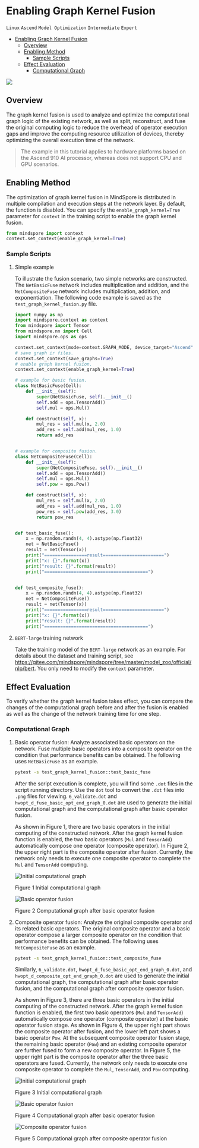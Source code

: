 # Enabling Graph Kernel Fusion

`Linux` `Ascend` `Model Optimization` `Intermediate` `Expert`

<!-- TOC -->

- [Enabling Graph Kernel Fusion](#enabling-graph-kernel-fusion)
    - [Overview](#overview)
    - [Enabling Method](#enabling-method)
        - [Sample Scripts](#sample-scripts)
    - [Effect Evaluation](#effect-evaluation)
        - [Computational Graph](#computational-graph)

<!-- /TOC -->

<a href="https://gitee.com/mindspore/docs/blob/master/tutorials/training/source_en/advanced_use/enable_graph_kernel_fusion.md" target="_blank"><img src="../_static/logo_source.png"></a>

## Overview

The graph kernel fusion is used to analyze and optimize the computational graph logic of the existing network, as well as split, reconstruct, and fuse the original computing logic to reduce the overhead of operator execution gaps and improve the computing resource utilization of devices, thereby optimizing the overall execution time of the network.

> The example in this tutorial applies to hardware platforms based on the Ascend 910 AI processor, whereas does not support CPU and GPU scenarios.

## Enabling Method

The optimization of graph kernel fusion in MindSpore is distributed in multiple compilation and execution steps at the network layer. By default, the function is disabled. You can specify the `enable_graph_kernel=True` parameter for `context` in the training script to enable the graph kernel fusion.

```python
from mindspore import context
context.set_context(enable_graph_kernel=True)
```

### Sample Scripts

1. Simple example  

    To illustrate the fusion scenario, two simple networks are constructed. The `NetBasicFuse` network includes multiplication and addition, and the `NetCompositeFuse` network includes multiplication, addition, and exponentiation. The following code example is saved as the `test_graph_kernel_fusion.py` file.  

    ```python
    import numpy as np
    import mindspore.context as context
    from mindspore import Tensor
    from mindspore.nn import Cell
    import mindspore.ops as ops

    context.set_context(mode=context.GRAPH_MODE, device_target="Ascend")
    # save graph ir files.
    context.set_context(save_graphs=True)
    # enable graph kernel fusion.
    context.set_context(enable_graph_kernel=True)

    # example for basic fusion.
    class NetBasicFuse(Cell):
        def __init__(self):
            super(NetBasicFuse, self).__init__()
            self.add = ops.TensorAdd()
            self.mul = ops.Mul()

        def construct(self, x):
            mul_res = self.mul(x, 2.0)
            add_res = self.add(mul_res, 1.0)
            return add_res


    # example for composite fusion.
    class NetCompositeFuse(Cell):
        def __init__(self):
            super(NetCompositeFuse, self).__init__()
            self.add = ops.TensorAdd()
            self.mul = ops.Mul()
            self.pow = ops.Pow()

        def construct(self, x):
            mul_res = self.mul(x, 2.0)
            add_res = self.add(mul_res, 1.0)
            pow_res = self.pow(add_res, 3.0)
            return pow_res


    def test_basic_fuse():
        x = np.random.randn(4, 4).astype(np.float32)
        net = NetBasicFuse()
        result = net(Tensor(x))
        print("================result=======================")
        print("x: {}".format(x))
        print("result: {}".format(result))
        print("=======================================")


    def test_composite_fuse():
        x = np.random.randn(4, 4).astype(np.float32)
        net = NetCompositeFuse()
        result = net(Tensor(x))
        print("================result=======================")
        print("x: {}".format(x))
        print("result: {}".format(result))
        print("=======================================")
    ```

2. `BERT-large` training network

    Take the training model of the `BERT-large` network as an example. For details about the dataset and training script, see <https://gitee.com/mindspore/mindspore/tree/master/model_zoo/official/nlp/bert>. You only need to modify the `context` parameter.

## Effect Evaluation

To verify whether the graph kernel fusion takes effect, you can compare the changes of the computational graph before and after the fusion is enabled as well as the change of the network training time for one step.

### Computational Graph

1. Basic operator fusion: Analyze associated basic operators on the network. Fuse multiple basic operators into a composite operator on the condition that performance benefits can be obtained. The following uses `NetBasicFuse` as an example.  

    ```bash
    pytest -s test_graph_kernel_fusion::test_basic_fuse
    ```

    After the script execution is complete, you will find some `.dot` files in the script running directory. Use the `dot` tool to convert the `.dot` files into `.png` files for viewing. `6_validate.dot` and `hwopt_d_fuse_basic_opt_end_graph_0.dot` are used to generate the initial computational graph and the computational graph after basic operator fusion.

    As shown in Figure 1, there are two basic operators in the initial computing of the constructed network. After the graph kernel fusion function is enabled, the two basic operators (`Mul` and `TensorAdd`) automatically compose one operator (composite operator). In Figure 2, the upper right part is the composite operator after fusion. Currently, the network only needs to execute one composite operator to complete the `Mul` and `TensorAdd` computing.  

    ![Initial computational graph](./images/graph_kernel_fusion_example_fuse_basic_before.png)

    Figure 1 Initial computational graph

    ![Basic operator fusion](./images/graph_kernel_fusion_example_fuse_basic_after.png)

    Figure 2 Computational graph after basic operator fusion

2. Composite operator fusion: Analyze the original composite operator and its related basic operators. The original composite operator and a basic operator compose a larger composite operator on the condition that performance benefits can be obtained. The following uses `NetCompositeFuse` as an example.  

    ```bash
    pytest -s test_graph_kernel_fusion::test_composite_fuse
    ```

    Similarly, `6_validate.dot`, `hwopt_d_fuse_basic_opt_end_graph_0.dot`, and `hwopt_d_composite_opt_end_graph_0.dot` are used to generate the initial computational graph, the computational graph after basic operator fusion, and the computational graph after composite operator fusion.

    As shown in Figure 3, there are three basic operators in the initial computing of the constructed network. After the graph kernel fusion function is enabled, the first two basic operators (`Mul` and `TensorAdd`) automatically compose one operator (composite operator) at the basic operator fusion stage. As shown in Figure 4, the upper right part shows the composite operator after fusion, and the lower left part shows a basic operator `Pow`. At the subsequent composite operator fusion stage, the remaining basic operator (`Pow`) and an existing composite operator are further fused to form a new composite operator. In Figure 5, the upper right part is the composite operator after the three basic operators are fused. Currently, the network only needs to execute one composite operator to complete the `Mul`, `TensorAdd`, and `Pow` computing.  

    ![Initial computational graph](./images/graph_kernel_fusion_example_fuse_composite_before.png)

    Figure 3 Initial computational graph

    ![Basic operator fusion](./images/graph_kernel_fusion_example_fuse_composite_middle.png)

    Figure 4 Computational graph after basic operator fusion

    ![Composite operator fusion](./images/graph_kernel_fusion_example_fuse_composite_after.png)

    Figure 5 Computational graph after composite operator fusion
